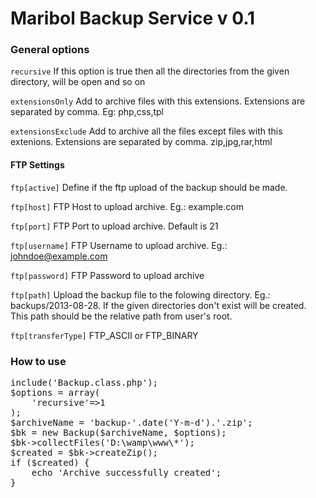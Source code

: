Maribol Backup Service v 0.1
===============

<h3>General options</h3>

<code>recursive</code> If this option is true then all the directories from the given directory, will be open and so on

<code>extensionsOnly</code> Add to archive files with this extensions. Extensions are separated by comma. Eg: php,css,tpl

<code>extensionsExclude</code> Add to archive all the files except files with this extenions. Extensions are separated by comma. zip,jpg,rar,html


<h4>FTP Settings</h4>
<code>ftp[active]</code> Define if the ftp upload of the backup should be made.

<code>ftp[host]</code> FTP Host to upload archive. Eg.: example.com

<code>ftp[port]</code> FTP Port to upload archive. Default is 21

<code>ftp[username]</code> FTP Username to upload archive. Eg.: johndoe@example.com

<code>ftp[password]</code> FTP Password to upload archive

<code>ftp[path]</code> Upload the backup file to the folowing directory. Eg.: backups/2013-08-28. If the given directories don't exist will be created. This path should be the relative path from user's root.

<code>ftp[transferType]</code> FTP_ASCII or FTP_BINARY

<h3>How to use</h3>
<pre>
include('Backup.class.php');
$options = array(
    'recursive'=>1
);
$archiveName = 'backup-'.date('Y-m-d').'.zip';
$bk = new Backup($archiveName, $options);
$bk->collectFiles('D:\wamp\www\*');
$created = $bk->createZip();
if ($created) {
    echo 'Archive successfully created';
}
</pre>